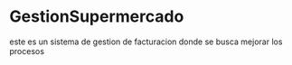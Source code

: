 # GestionSupermercado
este es un sistema de gestion de facturacion donde se busca mejorar los procesos 
